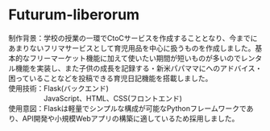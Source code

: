 # Futurum-liberorum
制作背景：学校の授業の一環でCtoCサービスを作成することとなり、今までにあまりないフリマサービスとして育児用品を中心に扱うものを作成しました。基本的なフリーマーケット機能に加えて使いたい期間が短いものが多いのでレンタル機能を実装し、また子供の成長を記録する・新米パパママにへのアドバイス・困っていることなどを投稿できる育児日記機能を搭載しました。<br>
使用技術：Flask(バックエンド)<br>
&emsp;&emsp;&emsp;&emsp;&emsp;JavaScript、HTML、CSS(フロントエンド)<br>
使用意図：Flaskは軽量でシンプルな構成が可能なPythonフレームワークであり、API開発や小規模Webアプリの構築に適しているため採用しました。
